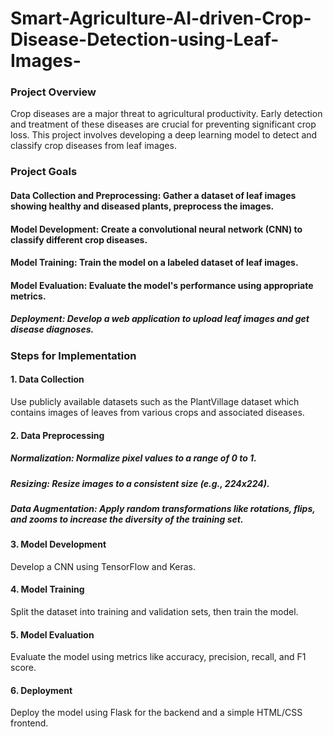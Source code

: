 # Smart-Agriculture-AI-driven-Crop-Disease-Detection-using-Leaf-Images-

### Project Overview
Crop diseases are a major threat to agricultural productivity. Early detection and treatment of these diseases are crucial for preventing significant crop loss. This project involves developing a deep learning model to detect and classify crop diseases from leaf images.

### Project Goals
#### Data Collection and Preprocessing: Gather a dataset of leaf images showing healthy and diseased plants, preprocess the images.
#### Model Development: Create a convolutional neural network (CNN) to classify different crop diseases.
#### Model Training: Train the model on a labeled dataset of leaf images.
#### Model Evaluation: Evaluate the model's performance using appropriate metrics.
##### Deployment: Develop a web application to upload leaf images and get disease diagnoses.

### Steps for Implementation
#### 1. Data Collection
Use publicly available datasets such as the PlantVillage dataset which contains images of leaves from various crops and associated diseases.

#### 2. Data Preprocessing
##### Normalization: Normalize pixel values to a range of 0 to 1.
##### Resizing: Resize images to a consistent size (e.g., 224x224).
##### Data Augmentation: Apply random transformations like rotations, flips, and zooms to increase the diversity of the training set.
#### 3. Model Development
Develop a CNN using TensorFlow and Keras.

#### 4. Model Training
Split the dataset into training and validation sets, then train the model.

#### 5. Model Evaluation
Evaluate the model using metrics like accuracy, precision, recall, and F1 score.

#### 6. Deployment
Deploy the model using Flask for the backend and a simple HTML/CSS frontend.
